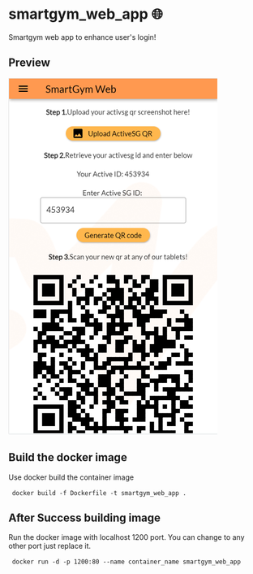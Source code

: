 # smartgym_web_app 🌐

Smartgym web app to enhance user's login!

## Preview

![Architecture](page_preview.png)

## Build the docker image
Use docker build the container image
```
 docker build -f Dockerfile -t smartgym_web_app .
```
## After Success building image
Run the docker image with localhost 1200 port. You can change to any other port just replace it.

```
 docker run -d -p 1200:80 --name container_name smartgym_web_app
```